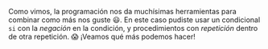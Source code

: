 Como vimos, la programación nos da muchísimas herramientas para combinar como más nos guste :smiley:. En este caso pudiste usar un condicional `si` con la _negación_ en la condición, y procedimientos con _repetición_ dentro de otra repetición. :scream: ¡Veamos qué más podemos hacer!


